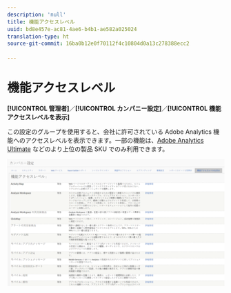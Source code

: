 ```yaml
---
description: 'null'
title: 機能アクセスレベル
uuid: bd8e457e-ac81-4ae6-b4b1-ae582a025024
translation-type: ht
source-git-commit: 16ba0b12e0f70112f4c10804d0a13c278388ecc2

---
```



# 機能アクセスレベル

**[!UICONTROL 管理者]**／**[!UICONTROL カンパニー設定]**／**[!UICONTROL 機能アクセスレベルを表示]**

この設定のグループを使用すると、会社に許可されている Adobe Analytics 機能へのアクセスレベルを表示できます。一部の機能は、[Adobe Analytics Ultimate](https://www.adobe.com/jp/data-analytics-cloud/analytics/ultimate.html) などのより上位の製品 SKU でのみ利用できます。

![](assets/feature-access-levels.png)

